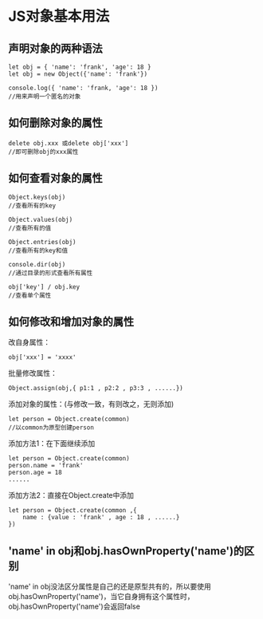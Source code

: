 # JS对象基本用法
## 声明对象的两种语法
```
let obj = { 'name': 'frank', 'age': 18 }
let obj = new Object({'name': 'frank'})

console.log({ 'name': 'frank, 'age': 18 })
//用来声明一个匿名的对象
```
## 如何删除对象的属性
```
delete obj.xxx 或delete obj['xxx']
//即可删除obj的xxx属性
```
## 如何查看对象的属性
```
Object.keys(obj)
//查看所有的key

Object.values(obj)
//查看所有的值

Object.entries(obj)
//查看所有的key和值

console.dir(obj)
//通过目录的形式查看所有属性

obj['key'] / obj.key
//查看单个属性
```
## 如何修改和增加对象的属性
改自身属性：
```
obj['xxx'] = 'xxxx'
```
批量修改属性：
```
Object.assign(obj,{ p1:1 , p2:2 , p3:3 , ......})
```
添加对象的属性：(与修改一致，有则改之，无则添加)
```
let person = Object.create(common) 
//以common为原型创建person
```
添加方法1：在下面继续添加
```
let person = Object.create(common)
person.name = 'frank'
person.age = 18
......
```
添加方法2：直接在Object.create中添加
```
let person = Object.create(common ,{
    name : {value : 'frank' , age : 18 , ......}
})
```
## 'name' in obj和obj.hasOwnProperty('name')的区别
'name' in obj没法区分属性是自己的还是原型共有的，所以要使用obj.hasOwnProperty('name')，当它自身拥有这个属性时，obj.hasOwnProperty('name')会返回false
